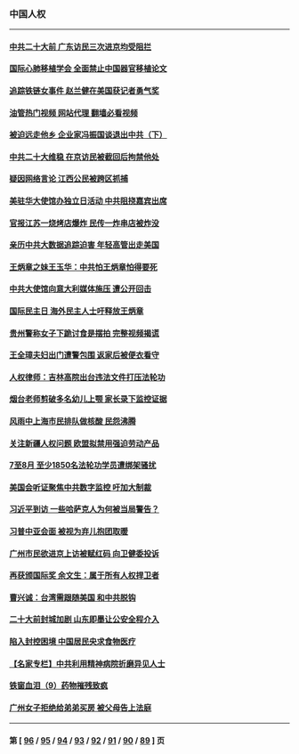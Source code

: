 ### 中国人权
---
#### [中共二十大前 广东访民三次进京均受阻拦](../../pages/ncid278/n13828141.md?09192045) 
#### [国际心肺移植学会 全面禁止中国器官移植论文](../../pages/ncid278/n13827785.md?09192045) 
#### [追踪铁链女事件 赵兰健在美国获记者勇气奖](../../pages/ncid278/n13827296.md?09192045) 
#### [油管热门视频 网站代理 翻墙必看视频](http://209.222.30.114:81/youtube.html?09192045)
#### [被迫远走他乡 企业家冯振国谈退出中共（下）](../../pages/ncid278/n13827432.md?09192045) 
#### [中共二十大维稳 在京访民被截回后拘禁他处](../../pages/ncid278/n13827605.md?09192045) 
#### [疑因网络言论 江西公民被跨区抓捕](../../pages/ncid278/n13827298.md?09192045) 
#### [美驻华大使馆办独立日活动 中共阻挠嘉宾出席](../../pages/ncid278/n13827240.md?09192045) 
#### [官报江苏一烧烤店爆炸 民传一炸串店被炸没](../../pages/ncid278/n13827054.md?09192045) 
#### [亲历中共大数据追踪迫害 年轻高管出走美国](../../pages/ncid278/n13826859.md?09192045) 
#### [王炳章之妹王玉华：中共怕王炳章怕得要死](../../pages/ncid278/n13826911.md?09192045) 
#### [中共大使馆向意大利媒体施压 遭公开回击](../../pages/ncid278/n13826038.md?09192045) 
#### [国际民主日 海外民主人士吁释放王炳章](../../pages/ncid278/n13826558.md?09192045) 
#### [贵州警称女子下跪讨食是摆拍 完整视频揭谎](../../pages/ncid278/n13826144.md?09192045) 
#### [王全璋夫妇出门遭警包围 返家后被便衣看守](../../pages/ncid278/n13826096.md?09192045) 
#### [人权律师：吉林高院出台违法文件打压法轮功](../../pages/ncid278/n13825665.md?09192045) 
#### [烟台老师剪破多名幼儿上颚 家长录下监控证据](../../pages/ncid278/n13825668.md?09192045) 
#### [风雨中上海市民排队做核酸 民怨沸腾](../../pages/ncid278/n13825281.md?09192045) 
#### [关注新疆人权问题 欧盟拟禁用强迫劳动产品](../../pages/ncid278/n13825131.md?09192045) 
#### [7至8月 至少1850名法轮功学员遭绑架骚扰](../../pages/ncid278/n13824925.md?09192045) 
#### [美国会听证聚焦中共数字监控 吁加大制裁](../../pages/ncid278/n13825083.md?09192045) 
#### [习近平到访 一些哈萨克人为何被当局警告？](../../pages/ncid278/n13824905.md?09192045) 
#### [习普中亚会面 被视为弃儿抱团取暖](../../pages/ncid278/n13824963.md?09192045) 
#### [广州市民欲进京上访被赋红码 向卫健委投诉](../../pages/ncid278/n13824766.md?09192045) 
#### [再获颁国际奖 余文生：属于所有人权捍卫者](../../pages/ncid278/n13824702.md?09192045) 
#### [曹兴诚：台湾需跟随美国 和中共脱钩](../../pages/ncid278/n13824177.md?09192045) 
#### [二十大前封城加剧 山东即墨让公安全程介入](../../pages/ncid278/n13824364.md?09192045) 
#### [陷入封控困境 中国居民央求食物医疗](../../pages/ncid278/n13823589.md?09192045) 
#### [【名家专栏】中共利用精神病院折磨异见人士](../../pages/ncid278/n13823233.md?09192045) 
#### [铁窗血泪（9）药物摧残致疯](../../pages/ncid278/n13819243.md?09192045) 
#### [广州女子拒绝给弟弟买房 被父母告上法庭](../../pages/ncid278/n13823195.md?09192045) 

---
#### 第 [ [96](./96.md?09192045) / [95](./95.md?09192045) / [94](./94.md?09192045) / [93](./93.md?09192045) / [92](./92.md?09192045) / [91](./91.md?09192045) / [90](./90.md?09192045) / [89](./89.md?09192045) ] 页
